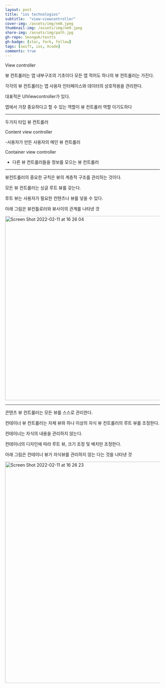 ```yaml
---
layout: post
title: "ios technologies" 
subtitle:  "view-viewcontroller"
cover-img: /assets/img/nm8.jpeg
thumbnail-img: /assets/img/nm9.jpeg
share-img: /assets/img/path.jpg
gh-repo: Seongwk/testts
gh-badge: [star, fork, follow]
tags: [swift, ios, Xcode]
comments: true
---
```


View controller

뷰 컨트롤러는 앱 내부구조의 기초이다 모든 앱 적어도 하나의 뷰 컨트롤러는 가진다.

각각의 뷰 컨트롤러는 앱 사용자 인터페이스와 데이터의 상호작용을 관리한다. 

대표적은 UIViewcontroller가 있다.

앱에서 가장 중요하다고 할 수 있는 역할이 뷰 컨트롤러 역할 이기도하다

---------------------------------------------

두가지 타입 뷰 컨트롤러

Content view controller 

-사용자가 만든 사용자의 메인 뷰 컨트롤러

Container view controller

- 다른 뷰 컨트롤러들을 정보를 모으는 뷰 컨트롤러

----------------------------------------------

뷰컨트롤러의 중요한 규칙은 뷰의 계층적 구조를 관리하는 것이다.

모든 뷰 컨트롤러는 싱글 루트 뷰를 갖는다. 

루트 뷰는 사용자가 필요한 컨텐츠나 뷰를 넣을 수 있다.
 
아래 그림은 뷰컨틀로러와 뷰사이의 관계를 나타낸 것

<img width="597" alt="Screen Shot 2022-02-11 at 16 26 04" src="https://user-images.githubusercontent.com/40172001/153552233-559377dd-5db5-4b59-afb5-2dd2ea30ac0a.png">

----------------------------------------------

콘텐츠 뷰 컨트롤러는 모든 뷰를 스스로 관리한다. 

컨테이너 뷰 컨트롤러는 자체 뷰와 하나 이상의 자식 뷰 컨트롤러의 루트 뷰를 조정한다. 

컨테이너는 자식의 내용을 관리하지 않는다. 

컨테이너의 디자인에 따라 루트 뷰, 크기 조정 및 배치만 조정한다. 

아래 그림은 컨테이너 뷰가 자식뷰를 관리하지 않는 다는 것을 나타낸 것

<img width="717" alt="Screen Shot 2022-02-11 at 16 26 23" src="https://user-images.githubusercontent.com/40172001/153552249-f691f6a3-1f1d-435b-b97a-eea660f18917.png">

